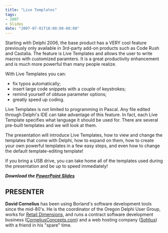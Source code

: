 ```yaml
---
title: "Live Templates"
tags:
- 2007
- Slides
date: "2007-07-01T18:00:00-08:00"
---
```


Starting with Delphi 2006, the base product has a VERY cool feature previously only available in 3rd-party add-on products such as Code Rush and Castalia.  The feature is Live Templates and allows the user to write macros with customized paramters.  It is a great productivity enhancement and is much more powerful than many people realize.

With Live Templates you can:

- fix typos automatically;
- insert large code snippets with a couple of keystrokes;
- remind yourself of obtuse parameter options;
- greatly speed up coding.

Live Templates is not limited to programming in Pascal.  Any file edited through Delphi's IDE can take advantage of this feature.  In fact, each Live Template specifies what language it should be used for.  There are several pre-built templates and we will look at them.

The presentation will introduce Live Templates, how to view and change the templates that come with Delphi, how to expand on them, how to create your own powerful templates in a few easy steps, and even how to change the default template-editing template!

If you bring a USB drive, you can take home all of the templates used during the presentation and be up to speed immediately!

***Download the [PowerPoint Slides](/presentations/2007-07_LiveTemplates/LiveTemplatesDelphi.ppt)***

## PRESENTER ##

**David Cornelius** has been using Borland's software development tools since the mid-80's. He is the coordinator of the Oregon Delphi User Group, works for [Retail Dimensions](http://retaildimensions.com), and runs a contract software development business ([CorneliusConcepts.com](http://corneliusconcepts.com)) and a web hosting company ([Sohlius](http://sohlius.com)) with a friend in his "spare" time.
